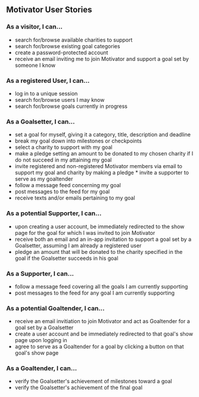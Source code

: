## Motivator User Stories

### As a visitor, I can...
* search for/browse available charities to support
* search for/browse existing goal categories
* create a password-protected account
* receive an email inviting me to join Motivator and support a goal set by someone I know

### As a registered User, I can...
* log in to a unique session
* search for/browse users I may know
* search for/browse goals currently in progress

### As a Goalsetter, I can...
* set a goal for myself, giving it a category, title, description and deadline
* break my goal down into milestones or checkpoints
* select a charity to support with my goal
* make a pledge setting an amount to be donated to my chosen charity if I do not succeed in my attaining my goal
* invite registered and non-registered Motivator members via email to support my goal and charity by making a pledge
          * invite a supporter to serve as my goaltender
* follow a message feed concerning my goal
* post messages to the feed for my goal
* receive texts and/or emails pertaining to my goal

### As a potential Supporter, I can...
* upon creating a user account, be immediately redirected to the show page for the goal for which I was invited to join Motivator
* receive both an email and an in-app invitation to support a goal set by a Goalsetter, assuming I am already a registered user
* pledge an amount that will be donated to the charity specified in the goal if the Goalsetter succeeds in his goal

### As a Supporter, I can...
* follow a message feed covering all the goals I am currently supporting
* post messages to the feed for any goal I am currently supporting

### As a potential Goaltender, I can...
* receive an email invitiation to join Motivator and act as Goaltender for a goal set by a Goalsetter
* create a user account and be immediately redirected to that goal's show page upon logging in
* agree to serve as a Goaltender for a goal by clicking a button on that goal's show page

### As a Goaltender, I can...
* verify the Goalsetter's achievement of milestones toward a goal
* verify the Goalsetter's achievement of the final goal

